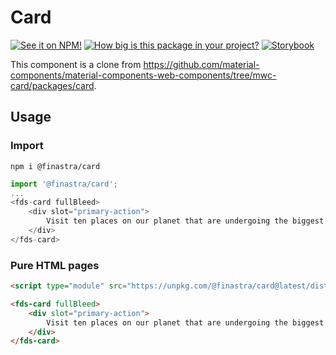 # Card
[![See it on NPM!](https://img.shields.io/npm/v/@finastra/card?style=for-the-badge)](https://www.npmjs.com/package/@finastra/card)
[![How big is this package in your project?](https://img.shields.io/bundlephobia/minzip/@finastra/card?style=for-the-badge)](https://bundlephobia.com/result?p=@finastra/card)
[![Storybook](https://shields.io/badge/-Play%20with%20this%20web%20component-2a0481?logo=storybook&style=for-the-badge)](https://finastra.github.io/finastra-design-system/?path=/story/data-display-card-brand--default)

This component is a clone from https://github.com/material-components/material-components-web-components/tree/mwc-card/packages/card.


## Usage

### Import

```
npm i @finastra/card
```

```ts
import '@finastra/card';
...
<fds-card fullBleed>
    <div slot="primary-action">
        Visit ten places on our planet that are undergoing the biggest changes today.
    </div>
</fds-card>
```

### Pure HTML pages

```html
<script type="module" src="https://unpkg.com/@finastra/card@latest/dist/src/card.js?module"></script>

<fds-card fullBleed>
    <div slot="primary-action">
        Visit ten places on our planet that are undergoing the biggest changes today.
    </div>
</fds-card>
```
